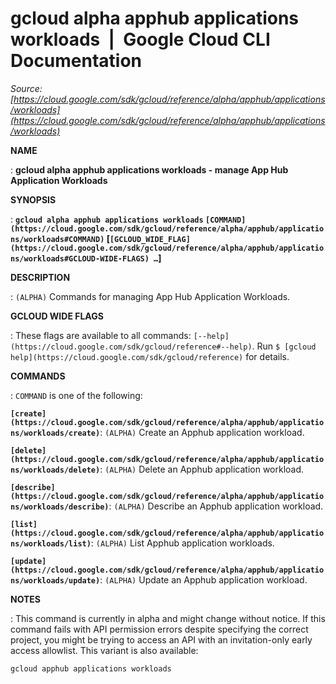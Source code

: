 # gcloud alpha apphub applications workloads  |  Google Cloud CLI Documentation

*Source: [https://cloud.google.com/sdk/gcloud/reference/alpha/apphub/applications/workloads](https://cloud.google.com/sdk/gcloud/reference/alpha/apphub/applications/workloads)*

**NAME**

: **gcloud alpha apphub applications workloads - manage App Hub Application Workloads**

**SYNOPSIS**

: **`gcloud alpha apphub applications workloads` `[COMMAND](https://cloud.google.com/sdk/gcloud/reference/alpha/apphub/applications/workloads#COMMAND)` [`[GCLOUD_WIDE_FLAG](https://cloud.google.com/sdk/gcloud/reference/alpha/apphub/applications/workloads#GCLOUD-WIDE-FLAGS) …`]**

**DESCRIPTION**

: `(ALPHA)` Commands for managing App Hub Application Workloads.

**GCLOUD WIDE FLAGS**

: These flags are available to all commands: `[--help](https://cloud.google.com/sdk/gcloud/reference#--help)`.
Run `$ [gcloud help](https://cloud.google.com/sdk/gcloud/reference)` for details.

**COMMANDS**

: ``COMMAND`` is one of the following:

**`[create](https://cloud.google.com/sdk/gcloud/reference/alpha/apphub/applications/workloads/create)`**:
`(ALPHA)` Create an Apphub application workload.

**`[delete](https://cloud.google.com/sdk/gcloud/reference/alpha/apphub/applications/workloads/delete)`**:
`(ALPHA)` Delete an Apphub application workload.

**`[describe](https://cloud.google.com/sdk/gcloud/reference/alpha/apphub/applications/workloads/describe)`**:
`(ALPHA)` Describe an Apphub application workload.

**`[list](https://cloud.google.com/sdk/gcloud/reference/alpha/apphub/applications/workloads/list)`**:
`(ALPHA)` List Apphub application workloads.

**`[update](https://cloud.google.com/sdk/gcloud/reference/alpha/apphub/applications/workloads/update)`**:
`(ALPHA)` Update an Apphub application workload.

**NOTES**

: This command is currently in alpha and might change without notice. If this
command fails with API permission errors despite specifying the correct project,
you might be trying to access an API with an invitation-only early access
allowlist. This variant is also available:

```
gcloud apphub applications workloads
```